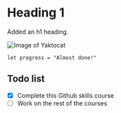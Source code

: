 # Heading 1

Added an h1 heading.

![Image of Yaktocat](https://octodex.github.com/images/yaktocat.png)

```
let progress = "Almost done!"
```
## Todo list
- [x] Complete this Github skills course
- [ ] Work on the rest of the courses
